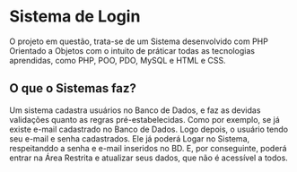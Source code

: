 # Sistema de Login

O projeto em questão, trata-se de um Sistema desenvolvido com PHP Orientado a Objetos com o intuito de práticar todas as tecnologias aprendidas, como PHP, POO, PDO, MySQL e HTML e CSS. 

## O que o Sistemas faz?

Um sistema cadastra usuários no Banco de Dados, e faz as devidas validações quanto as regras pré-estabelecidas. Como por exemplo, se já existe e-mail cadastrado no Banco de Dados. Logo depois, o usuário tendo seu e-mail e senha cadastrados. Ele já poderá Logar no Sistema, respeitanddo a senha e e-mail inseridos no BD. E, por conseguinte, poderá entrar na Área Restrita e atualizar seus dados, que não é acessível a todos. 
